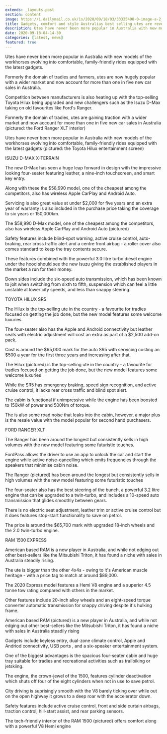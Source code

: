 ```yaml
---
extends: _layouts.post
section: content
image: https://i.dailymail.co.uk/1s/2020/09/18/03/33325498-0-image-a-2_1600395576456.jpg 
title: Gadgets, comfort and style Australias best selling utes are revealed 
description: Utes have never been more popular in Australia with new models of the workhorses evolving into comfortable, family-friendly rides equipped with the latest gadgets.  
date: 2020-09-18-04-14-30 
categories: [latest, news] 
featured: true 
--- 
```

Utes have never been more popular in Australia with new models of the workhorses evolving into comfortable, family-friendly rides equipped with the latest gadgets. 

Formerly the domain of tradies and farmers, utes are now hugely popular with a wider market and now account for more than one in five new car sales in Australia. 

Competition between manufacturers is also heating up with the top-selling Toyota Hilux being upgraded and new challengers such as the Isuzu D-Max taking on old favourites like Ford's Ranger. 

Formerly the domain of tradies, utes are gaining traction with a wider market and now account for more than one in five new car sales in Australia (pictured: the Ford Ranger XLT interior) 

Utes have never been more popular in Australia with new models of the workhorses evolving into comfortable, family-friendly rides equipped with the latest gadgets (pictured: the Toyota Hilux entertainment screen) 

ISUZU D-MAX X-TERRAIN

The new D-Max has seen a huge leap forward in design with the impressive looking four-seater featuring leather, a nine-inch touchscreen, and smart key entry. 

Along with these the $58,990 model, one of the cheapest among the competitors, also has wireless Apple CarPlay and Android Auto. 

Servicing is also great value at under $2,000 for five years and an extra year of warranty is also included in the purchase price taking the coverage to six years or 150,000km. 

The $58,990 D-Max model, one of the cheapest among the competitors, also has wireless Apple CarPlay and Android Auto (pictured) 

Safety features include blind-spot warning, active cruise control, auto-braking, rear cross traffic alert and a centre front airbag - a roller cover also comes standard to keep the tray contents secure. 

These features combined with the powerful 3.0 litre turbo diesel engine under the hood should see the new Isuzu giving the established players in the market a run for their money. 

Down sides include the six-speed auto transmission, which has been known to jolt when switching from sixth to fifth, suspension which can feel a little unstable at lower city speeds, and less than snappy steering. 

TOYOTA HILUX SR5

The Hilux is the top-selling ute in the country - a favourite for tradies focused on getting the job done, but the new model features some welcome luxuries. 

The four-seater also has the Apple and Android connectivity but leather seats with electric adjustment will cost an extra as part of a $2,500 add-on pack. 

Cost is around the $65,000 mark for the auto SR5 with servicing costing an $500 a year for the first three years and increasing after that. 

The Hilux (pictured) is the top-selling ute in the country - a favourite for tradies focused on getting the job done, but the new model features some welcome luxuries 

While the SR5 has emergency braking, speed sign recognition, and active cruise control, it lacks rear cross traffic and blind spot alert. 

The cabin is functional if unimpressive while the engine has been boosted to 150kW of power and 500Nm of torque. 

The is also some road noise that leaks into the cabin, however, a major plus is the resale value with the model popular for second hand purchasers. 

FORD RANGER XLT

The Ranger has been around the longest but consistently sells in high volumes with the new model featuring some futuristic touches. 

FordPass allows the driver to use an app to unlock the car and start the engine while active noise-cancelling which emits frequencies through the speakers that minimise cabin noise. 

The Ranger (pictured) has been around the longest but consistently sells in high volumes with the new model featuring some futuristic touches 

The four-seater also has the best steering of the bunch, a powerful 3.2 litre engine that can be upgraded to a twin-turbo, and includes a 10-speed auto transmission that glides smoothly between gears. 

There is no electric seat adjustment, leather trim or active cruise control but it does features stop-start functionality to save on petrol. 

The price is around the $65,700 mark with upgraded 18-inch wheels and the 2.0 twin-turbo engine. 

RAM 1500 EXPRESS

American based RAM is a new player in Australia, and while not edging out other best-sellers like the Mitsubishi Triton, it has found a niche with sales in Australia steadily rising. 

The ute is bigger than the other 4x4s - owing to it's American muscle heritage - with a price tag to match at around $89,000. 

The 2020 Express model features a Hemi V8 engine and a superior 4.5 tonne tow rating compared with others in the market. 

Other features include 20-inch alloy wheels and an eight-speed torque converter automatic transmission for snappy driving despite it's hulking frame. 

American based RAM (pictured) is a new player in Australia, and while not edging out other best-sellers like the Mitsubishi Triton, it has found a niche with sales in Australia steadily rising 

Gadgets include keyless entry, dual-zone climate control, Apple and Andriod connectivity, USB ports , and a six-speaker entertainment system. 

One of the biggest advantages is the spacious four-seater cabin and huge tray suitable for tradies and recreational activities such as trailbiking or jetskiing. 

The engine, the crown-jewel of the 1500, features cylinder deactivation which shuts off four of the eight cylinders when not in use to save petrol. 

City driving is suprisingly smooth with the V8 barely ticking over while out on the open highway it grows to a deep roar with the accelerator down. 

Safety features include active cruise control, front and side curtain airbags, traction control, hill-start assist, and rear parking sensors. 

The tech-friendly interior of the RAM 1500 (pictured) offers comfort along with a powerful V8 Hemi engine 

